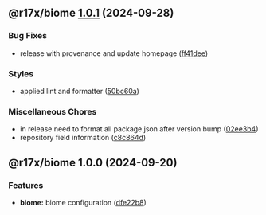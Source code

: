 ## @r17x/biome [1.0.1](https://github.com/r17x/js/compare/@r17x/biome@1.0.0...@r17x/biome@1.0.1) (2024-09-28)

### Bug Fixes

* release with provenance and update homepage ([ff41dee](https://github.com/r17x/js/commit/ff41dee8bf74ed12e8bc525fc44144e48ade7a90))

### Styles

* applied lint and formatter ([50bc60a](https://github.com/r17x/js/commit/50bc60aee37346d4976c64adaadb15b6f40e19a2))

### Miscellaneous Chores

* in release need to format all package.json after version bump ([02ee3b4](https://github.com/r17x/js/commit/02ee3b4bbe4e3bd84ca8de86cab645ea5c385454))
* repository field information ([c8c864d](https://github.com/r17x/js/commit/c8c864d2b3e8a6f3d040ce34e063b0efe9d3beb7))

## @r17x/biome 1.0.0 (2024-09-20)

### Features

* **biome:** biome configuration ([dfe22b8](https://github.com/r17x/js/commit/dfe22b85d906adbb97cd259eb0bde4c4ac96489a))
